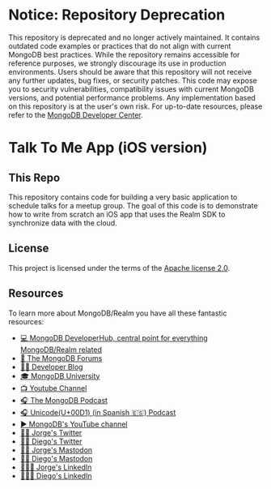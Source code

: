 # Notice: Repository Deprecation
This repository is deprecated and no longer actively maintained. It contains outdated code examples or practices that do not align with current MongoDB best practices. While the repository remains accessible for reference purposes, we strongly discourage its use in production environments.
Users should be aware that this repository will not receive any further updates, bug fixes, or security patches. This code may expose you to security vulnerabilities, compatibility issues with current MongoDB versions, and potential performance problems. Any implementation based on this repository is at the user's own risk.
For up-to-date resources, please refer to the [MongoDB Developer Center](https://mongodb.com/developer).


# Talk To Me App (iOS version)

## This Repo

This repository contains code for building a very basic application to schedule talks for a meetup group.  The goal of
this code is to demonstrate how to write from scratch an iOS app that uses the Realm SDK to synchronize data with
the cloud.

## License

This project is licensed under the terms of the [Apache license 2.0](./LICENSE.txt).

## Resources

To learn more about MongoDB/Realm you have all these fantastic resources:

- [💻 MongoDB DeveloperHub, central point for everything MongoDB/Realm related](https://www.mongodb.com/developer)
- [💬 The MongoDB Forums](https://www.mongodb.com/community/forums/)
- [👩‍💻 Developer Blog](https://developer.mongodb.com/learn/?content=Articles#main)
- [🎓 MongoDB University](https://university.mongodb.com/)
- [📺 Youtube Channel](https://www.youtube.com/c/MongoDBofficial)
- [🎧 The MongoDB Podcast](https://developer.mongodb.com/learn/?content=Podcasts#main)
- [🎧 Unicode(U+00D1) (in Spanish 🇪🇸) Podcast](https://twitter.com/UnicodeU00D1)
- [▶️ MongoDB's YouTube channel](https://www.youtube.com/c/MongoDBofficial)
- [🙋🏻‍ Jorge's Twitter](https://twitter.com/jdortiz)
- [🙋🏻‍ Diego's Twitter](https://twitter.com/dfreniche)
- [🙋🏻‍ Jorge's Mastodon](https://fosstodon.org/@jdortiz)
- [🙋🏻‍ Diego's Mastodon](https://mastodon.social/@dfreniche)
- [🧑🏻‍💻 Jorge's LinkedIn](https://www.linkedin.com/in/jorgeortiz/)
- [🧑🏻‍💻 Diego's LinkedIn](https://www.linkedin.com/in/dfreniche/)
